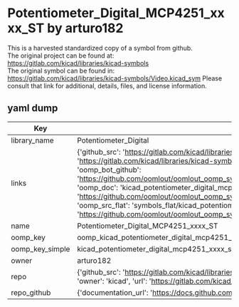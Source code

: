 # Potentiometer_Digital_MCP4251_xxxx_ST by arturo182  
This is a harvested standardized copy of a symbol from github.  
The original project can be found at:  
https://gitlab.com/kicad/libraries/kicad-symbols  
The original symbol can be found in:
https://gitlab.com/kicad/libraries/kicad-symbols/Video.kicad_sym
Please consult that link for additional, details, files, and license information.  
## yaml dump  
| Key | Value |  
| --- | --- |  
| library_name | Potentiometer_Digital |  
| links | {'github_src': 'https://gitlab.com/kicad/libraries/kicad-symbols/Video.kicad_sym', 'github_src_repo': 'https://gitlab.com/kicad/libraries/kicad-symbols', 'oomp_bot': 'kicad_potentiometer_digital_mcp4251_xxxx_st/working', 'oomp_bot_github': 'https://github.com/oomlout/oomlout_oomp_symbol_bot/tree/main/kicad_potentiometer_digital_mcp4251_xxxx_st/working', 'oomp_doc': 'kicad_potentiometer_digital_mcp4251_xxxx_st/working', 'oomp_doc_github': 'https://github.com/oomlout/oomlout_oomp_symbol_doc/tree/main/kicad_potentiometer_digital_mcp4251_xxxx_st/working', 'oomp_src_flat': 'symbols_flat/kicad_potentiometer_digital_mcp4251_xxxx_st/working', 'oomp_src_flat_github': 'https://github.com/oomlout/oomlout_oomp_symbol_src/tree/main/kicad_potentiometer_digital_mcp4251_xxxx_st/working'} |  
| name | Potentiometer_Digital_MCP4251_xxxx_ST |  
| oomp_key | oomp_kicad_potentiometer_digital_mcp4251_xxxx_st |  
| oomp_key_simple | kicad_potentiometer_digital_mcp4251_xxxx_st |  
| owner | arturo182 |  
| repo | {'github_src': 'https://gitlab.com/kicad/libraries/kicad-symbols/Video.kicad_sym', 'name': 'libraries/kicad-symbols', 'owner': 'kicad', 'url': 'https://gitlab.com/kicad/libraries/kicad-symbols'} |  
| repo_github | {'documentation_url': 'https://docs.github.com/rest/repos/repos#get-a-repository', 'message': 'Not Found'} |  

